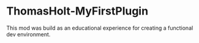 # ThomasHolt-MyFirstPlugin

This mod was build as an educational experience for creating a functional dev environment.